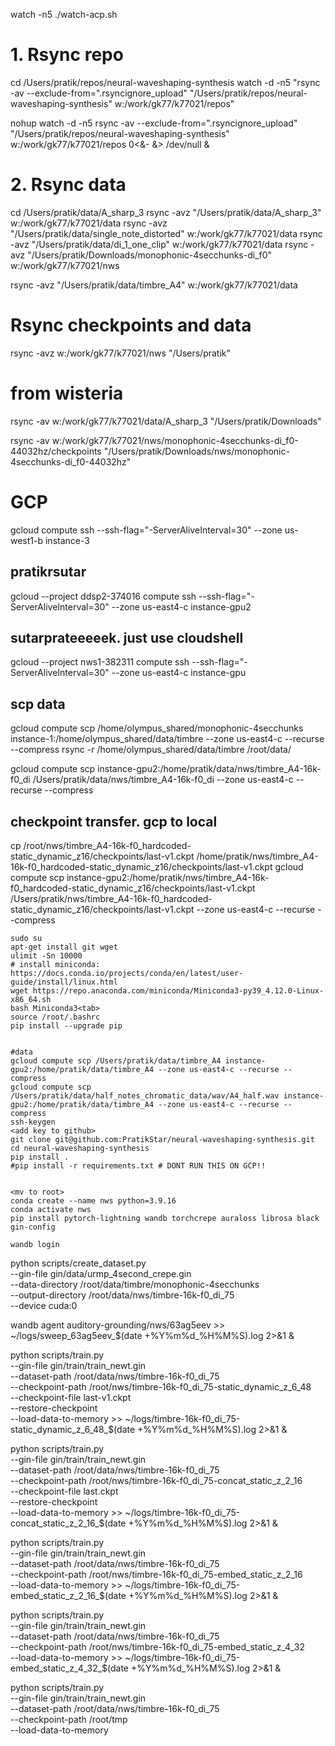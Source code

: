 watch -n5 ./watch-acp.sh

# 1. Rsync repo
cd /Users/pratik/repos/neural-waveshaping-synthesis
watch -d -n5 "rsync -av --exclude-from=\".rsyncignore_upload\" \"/Users/pratik/repos/neural-waveshaping-synthesis\" w:/work/gk77/k77021/repos"

nohup watch -d -n5 rsync -av --exclude-from=".rsyncignore_upload" "/Users/pratik/repos/neural-waveshaping-synthesis" w:/work/gk77/k77021/repos 0<&- &> /dev/null &

# 2. Rsync data
cd /Users/pratik/data/A_sharp_3
rsync -avz "/Users/pratik/data/A_sharp_3" w:/work/gk77/k77021/data
rsync -avz "/Users/pratik/data/single_note_distorted" w:/work/gk77/k77021/data
rsync -avz "/Users/pratik/data/di_1_one_clip" w:/work/gk77/k77021/data
rsync -avz "/Users/pratik/Downloads/monophonic-4secchunks-di_f0" w:/work/gk77/k77021/nws

rsync -avz "/Users/pratik/data/timbre_A4" w:/work/gk77/k77021/data

# Rsync checkpoints and data
rsync -avz w:/work/gk77/k77021/nws "/Users/pratik"

# from wisteria
rsync -av w:/work/gk77/k77021/data/A_sharp_3 "/Users/pratik/Downloads"

rsync -av w:/work/gk77/k77021/nws/monophonic-4secchunks-di_f0-44032hz/checkpoints "/Users/pratik/Downloads/nws/monophonic-4secchunks-di_f0-44032hz" 




# GCP
gcloud compute ssh --ssh-flag="-ServerAliveInterval=30" --zone us-west1-b instance-3
## pratikrsutar
gcloud --project ddsp2-374016 compute ssh --ssh-flag="-ServerAliveInterval=30" --zone us-east4-c instance-gpu2
## sutarprateeeeek. just use cloudshell
gcloud --project nws1-382311 compute ssh --ssh-flag="-ServerAliveInterval=30" --zone us-east4-c instance-gpu


## scp data
gcloud compute scp /home/olympus_shared/monophonic-4secchunks instance-1:/home/olympus_shared/data/timbre --zone us-east4-c --recurse --compress
rsync -r /home/olympus_shared/data/timbre /root/data/

gcloud compute scp instance-gpu2:/home/pratik/data/nws/timbre_A4-16k-f0_di /Users/pratik/data/nws/timbre_A4-16k-f0_di --zone us-east4-c --recurse --compress

## checkpoint transfer. gcp to local
cp /root/nws/timbre_A4-16k-f0_hardcoded-static_dynamic_z16/checkpoints/last-v1.ckpt /home/pratik/nws/timbre_A4-16k-f0_hardcoded-static_dynamic_z16/checkpoints/last-v1.ckpt
gcloud compute scp instance-gpu2:/home/pratik/nws/timbre_A4-16k-f0_hardcoded-static_dynamic_z16/checkpoints/last-v1.ckpt /Users/pratik/nws/timbre_A4-16k-f0_hardcoded-static_dynamic_z16/checkpoints/last-v1.ckpt --zone us-east4-c --recurse --compress



```shell
sudo su
apt-get install git wget
ulimit -Sn 10000
# install miniconda: https://docs.conda.io/projects/conda/en/latest/user-guide/install/linux.html
wget https://repo.anaconda.com/miniconda/Miniconda3-py39_4.12.0-Linux-x86_64.sh
bash Miniconda3<tab>
source /root/.bashrc
pip install --upgrade pip


#data
gcloud compute scp /Users/pratik/data/timbre_A4 instance-gpu2:/home/pratik/data/timbre_A4 --zone us-east4-c --recurse --compress
gcloud compute scp /Users/pratik/data/half_notes_chromatic_data/wav/A4_half.wav instance-gpu2:/home/pratik/data/timbre_A4 --zone us-east4-c --recurse --compress
ssh-keygen
<add key to github>
git clone git@github.com:PratikStar/neural-waveshaping-synthesis.git
cd neural-waveshaping-synthesis
pip install .
#pip install -r requirements.txt # DONT RUN THIS ON GCP!!


<mv to root>
conda create --name nws python=3.9.16
conda activate nws
pip install pytorch-lightning wandb torchcrepe auraloss librosa black gin-config

wandb login
```

python scripts/create_dataset.py \
--gin-file gin/data/urmp_4second_crepe.gin \
--data-directory /root/data/timbre/monophonic-4secchunks \
--output-directory /root/data/nws/timbre-16k-f0_di_75 \
--device cuda:0

wandb agent auditory-grounding/nws/63ag5eev  >> ~/logs/sweep_63ag5eev_$(date +%Y%m%d_%H%M%S).log 2>&1 &

python scripts/train.py \
--gin-file gin/train/train_newt.gin \
--dataset-path /root/data/nws/timbre-16k-f0_di_75 \
--checkpoint-path /root/nws/timbre-16k-f0_di_75-static_dynamic_z_6_48 \
--checkpoint-file last-v1.ckpt \
--restore-checkpoint \
--load-data-to-memory  >> ~/logs/timbre-16k-f0_di_75-static_dynamic_z_6_48_$(date +%Y%m%d_%H%M%S).log 2>&1 &


python scripts/train.py \
--gin-file gin/train/train_newt.gin \
--dataset-path /root/data/nws/timbre-16k-f0_di_75 \
--checkpoint-path /root/nws/timbre-16k-f0_di_75-concat_static_z_2_16 \
--checkpoint-file last.ckpt \
--restore-checkpoint \
--load-data-to-memory  >> ~/logs/timbre-16k-f0_di_75-concat_static_z_2_16_$(date +%Y%m%d_%H%M%S).log 2>&1 &


python scripts/train.py \
--gin-file gin/train/train_newt.gin \
--dataset-path /root/data/nws/timbre-16k-f0_di_75 \
--checkpoint-path /root/nws/timbre-16k-f0_di_75-embed_static_z_2_16 \
--load-data-to-memory >> ~/logs/timbre-16k-f0_di_75-embed_static_z_2_16_$(date +%Y%m%d_%H%M%S).log 2>&1 &

python scripts/train.py \
--gin-file gin/train/train_newt.gin \
--dataset-path /root/data/nws/timbre-16k-f0_di_75 \
--checkpoint-path /root/nws/timbre-16k-f0_di_75-embed_static_z_4_32 \
--load-data-to-memory >> ~/logs/timbre-16k-f0_di_75-embed_static_z_4_32_$(date +%Y%m%d_%H%M%S).log 2>&1 &

python scripts/train.py \
--gin-file gin/train/train_newt.gin \
--dataset-path /root/data/nws/timbre-16k-f0_di_75 \
--checkpoint-path /root/tmp \
--load-data-to-memory 